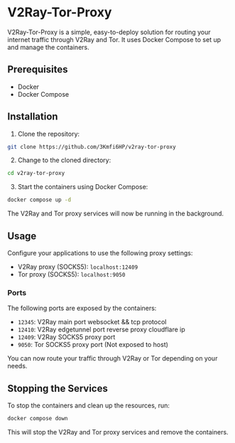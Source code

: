 # V2Ray-Tor-Proxy

V2Ray-Tor-Proxy is a simple, easy-to-deploy solution for routing your internet traffic through V2Ray and Tor. It uses Docker Compose to set up and manage the containers.

## Prerequisites

- Docker
- Docker Compose

## Installation

1. Clone the repository:

```bash
git clone https://github.com/3Kmfi6HP/v2ray-tor-proxy
```

2. Change to the cloned directory:

```bash
cd v2ray-tor-proxy
```

3. Start the containers using Docker Compose:

```bash
docker compose up -d
```

The V2Ray and Tor proxy services will now be running in the background.

## Usage

Configure your applications to use the following proxy settings:

- V2Ray proxy (SOCKS5): `localhost:12409`
- Tor proxy (SOCKS5): `localhost:9050`

### Ports

The following ports are exposed by the containers:

- `12345`: V2Ray main port websocket && tcp protocol
- `12410`: V2Ray edgetunnel port reverse proxy cloudflare ip
- `12409`: V2Ray SOCKS5 proxy port
- `9050`: Tor SOCKS5 proxy port (Not exposed to host)

You can now route your traffic through V2Ray or Tor depending on your needs.

## Stopping the Services

To stop the containers and clean up the resources, run:

```bash
docker compose down
```

This will stop the V2Ray and Tor proxy services and remove the containers.
